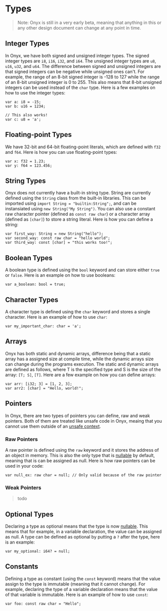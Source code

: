 # Types

> Note:
> Onyx is still in a very early beta, meaning that anything in this or any other design document can change at any point in time.

## Integer Types

In Onyx, we have both signed and unsigned integer types. The signed integer types are `i8`, `i16`, `i32`, and `i64`. The unsigned integer types are `u8`, `u16`, `u32`, and `u64`.
The difference between signed and unsigned integers are that signed integers can be negative while unsigned ones can't. For example, the range of an 8-bit signed integer is -128 to 127 while the range of an 8-bit unsigned integer is 0 to 255. This also means that 8-bit unsigned integers can be used instead of the `char` type.
Here is a few examples on how to use the integer types:
```onyx
var a: i8 = -15;
var b: u16 = 1234;

// This also works!
var c: u8 = 'a';
```

## Floating-point Types

We have 32-bit and 64-bit floating-point literals, which are defined with `f32` and `f64`. Here is how you can use floating-point types:
```onyx
var x: f32 = 1.23;
var y: f64 = 123.456;
```

## String Types

Onyx does not currently have a built-in string type. String are currently defined using the `String` class from the built-in libraries. This can be imported using `import String = "builtin:String";`, and can be instansiated using `new String("My String")`.
You can also use a constant raw character pointer (defined as `const raw char`) or a character array (defined as `[char]`) to store a string literal.
Here is how you can define a string:
```onyx
var first_way: String = new String("hello");
var second_way: const raw char = "hello world";
var third_way: const [char] = "this works too!";
```

## Boolean Types

A boolean type is defined using the `bool` keyword and can store either `true` or `false`. Here is an example on how to use booleans:
```onyx
var a_boolean: bool = true;
```

## Character Types

A character type is defined using the `char` keyword and stores a single character. Here is an example of how to use `char`:
```onyx
var my_important_char: char = 'a';
```

## Arrays

Onyx has both static and dynamic arrays, difference being that a static array has a assigned size at compile time, while the dynamic arrays size can change during the programs execution. The static and dynamic arrays are defined as follows, where T is the specified type and S is the size of the array: `[T; S]`, `[T]`. Here are a few example on how you can define arrays:
```onyx
var arr: [i32; 3] = [1, 2, 3];
var arr2: [char] = "Hello, world!";
```

## Pointers

In Onyx, there are two types of pointers you can define, raw and weak pointers. Both of them are treated like unsafe code in Onyx, meaing that you cannot use them outside of an [unsafe context](./unsafe.md).

### Raw Pointers

A raw pointer is defined using the `raw` keyword and it stores the address of an object in memory. This is also the only type that is [nullable](./null-safety.md) by default, meaning that is can be assigned as null. Here is how raw pointers can be used in your code:
```onyx
var null_ex: raw char = null; // Only valid because of the raw pointer
```

### Weak Pointers

> todo

## Optional Types

Declaring a type as optional means that the type is now [nullable](./null-safety.md). This means that for example, in a variable declaration, the value can be assigned as null. A type can be defined as optional by putting a `?` after the type, here is an example:
```
var my_optional: i64? = null;
```

## Constants

Defining a type as constant (using the `const` keyword) means that the value assign to the type is immutable (meaning that it cannot change). For example, declaring the type of a variable declaration means that the value of that variable is immutable. Here is an example of how to use `const`:
```onyx
var foo: const raw char = "Hello";
```
